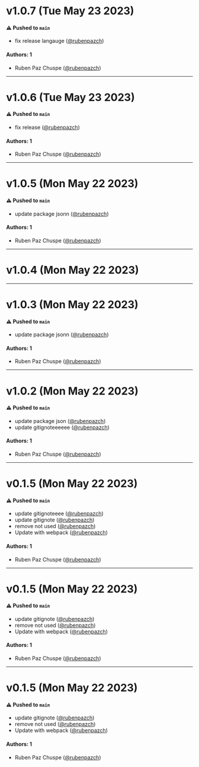 # v1.0.7 (Tue May 23 2023)

#### ⚠️ Pushed to `main`

- fix release langauge ([@rubenpazch](https://github.com/rubenpazch))

#### Authors: 1

- Ruben Paz Chuspe ([@rubenpazch](https://github.com/rubenpazch))

---

# v1.0.6 (Tue May 23 2023)

#### ⚠️ Pushed to `main`

- fix release ([@rubenpazch](https://github.com/rubenpazch))

#### Authors: 1

- Ruben Paz Chuspe ([@rubenpazch](https://github.com/rubenpazch))

---

# v1.0.5 (Mon May 22 2023)

#### ⚠️ Pushed to `main`

- update package jsonn ([@rubenpazch](https://github.com/rubenpazch))

#### Authors: 1

- Ruben Paz Chuspe ([@rubenpazch](https://github.com/rubenpazch))

---

# v1.0.4 (Mon May 22 2023)



---

# v1.0.3 (Mon May 22 2023)

#### ⚠️ Pushed to `main`

- update package jsonn ([@rubenpazch](https://github.com/rubenpazch))

#### Authors: 1

- Ruben Paz Chuspe ([@rubenpazch](https://github.com/rubenpazch))

---

# v1.0.2 (Mon May 22 2023)

#### ⚠️ Pushed to `main`

- update package json ([@rubenpazch](https://github.com/rubenpazch))
- update gitignoteeeeee ([@rubenpazch](https://github.com/rubenpazch))

#### Authors: 1

- Ruben Paz Chuspe ([@rubenpazch](https://github.com/rubenpazch))

---

# v0.1.5 (Mon May 22 2023)

#### ⚠️ Pushed to `main`

- update gitignoteeee ([@rubenpazch](https://github.com/rubenpazch))
- update gitignote ([@rubenpazch](https://github.com/rubenpazch))
- remove not used ([@rubenpazch](https://github.com/rubenpazch))
- Update with webpack ([@rubenpazch](https://github.com/rubenpazch))

#### Authors: 1

- Ruben Paz Chuspe ([@rubenpazch](https://github.com/rubenpazch))

---

# v0.1.5 (Mon May 22 2023)

#### ⚠️ Pushed to `main`

- update gitignote ([@rubenpazch](https://github.com/rubenpazch))
- remove not used ([@rubenpazch](https://github.com/rubenpazch))
- Update with webpack ([@rubenpazch](https://github.com/rubenpazch))

#### Authors: 1

- Ruben Paz Chuspe ([@rubenpazch](https://github.com/rubenpazch))

---

# v0.1.5 (Mon May 22 2023)

#### ⚠️ Pushed to `main`

- update gitignote ([@rubenpazch](https://github.com/rubenpazch))
- remove not used ([@rubenpazch](https://github.com/rubenpazch))
- Update with webpack ([@rubenpazch](https://github.com/rubenpazch))

#### Authors: 1

- Ruben Paz Chuspe ([@rubenpazch](https://github.com/rubenpazch))
